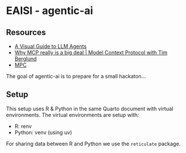 
<!-- README.md is generated from README.Rmd. Please edit that file -->

# EAISI - agentic-ai

<!-- badges: start -->

<!-- badges: end -->

## Resources

- [A Visual Guide to LLM
  Agents](https://newsletter.maartengrootendorst.com/p/a-visual-guide-to-llm-agents)
- [Why MCP really is a big deal \| Model Context Protocol with Tim
  Berglund](https://youtu.be/FLpS7OfD5-s?si=yEtR8H-eLfKPZ6YG)
- [MPC](https://modelcontextprotocol.io/introduction)

The goal of agentic-ai is to prepare for a small hackaton…

## Setup

This setup uses R & Python in the same Quarto document with virtual
environments. The virtual environments are setup with:

- R: renv
- Python: venv (using uv)

For sharing data between R and Python we use the `reticulate` package.
